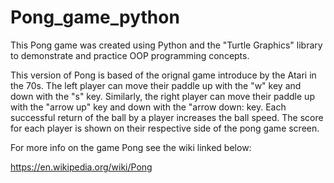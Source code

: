 # Pong_game_python
This Pong game was created using Python and the "Turtle Graphics" library to demonstrate and practice OOP programming concepts.

This version of Pong is based of the orignal game introduce by the Atari in the 70s. The left player can move their paddle up with the "w" key and down with the "s" key. Similarly, the right player can move their paddle up with the "arrow up" key and down with the "arrow down: key. Each successful return of the ball by a player increases the ball speed. The score for each player is shown on their respective side of the pong game screen. 


For more info on the game Pong see the wiki linked below:

https://en.wikipedia.org/wiki/Pong
